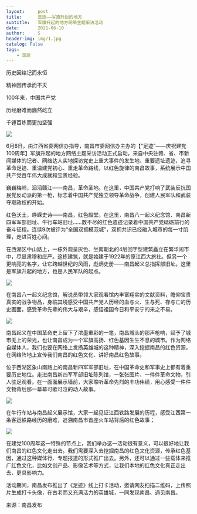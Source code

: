 ```yaml
---
layout:     post
title:      足迹——军旗升起的地方
subtitle:   军旗升起的地方网络主题采访活动
date:       2021-06-10
author:     S
header-img: img/1.jpg
catalog: False
tags:
    - 足迹
---
```


历史因铭记而永恒

精神因传承而不灭

100年来，中国共产党

历经磨难而巍然屹立

千锤百炼而更加坚强

![](https://imagepphcloud.thepaper.cn/pph/image/136/322/564.jpg)

6月8日，由江西省委网信办指导，南昌市委网信办主办的【“足迹”——庆祝建党100周年】军旗升起的地方网络主题采访活动正式启动。来自中央驻赣、省、市新闻媒体的记者、网络达人实地探访党史上重大事件的发生地、重要遗址遗迹，追寻革命足迹、重温建党初心、重走革命路线，以红色旋律的南昌故事，系统展示中国共产党百年伟大成就和宝贵经验。

巍巍梅岭，滔滔赣江——南昌，革命圣地。在这里，中国共产党打响了武装反抗国民党反动派的第一枪，标志着中国共产党独立领导革命战争，创建人民军队和武装夺取政权的开始。

红色沃土，峥嵘史诗——南昌，红色殿堂。在这里，南昌八一起义纪念馆、南昌新四军军部旧址、牛行车站旧址……数不尽的红色遗迹记录着中国共产党砥砺前行的奋斗征程。连续9次被评为“全国双拥模范城”，双拥共识已经融入城市的每一寸肌理，走进百姓心间。

在西湖区中山路上，一栋外观呈灰色、坐南朝北的4层回字型建筑矗立在繁华闹市中，尽显肃穆和庄严。这栋建筑，就是始建于1922年的原江西大旅社。但另一个更响亮的名字，让它跨越世纪的风雨，彪炳史册——南昌起义总指挥部旧址。这里是军旗升起的地方，也是人民军队的起点。

![](https://imagepphcloud.thepaper.cn/pph/image/136/322/578.jpg)

在南昌八一起义纪念馆，解说员带领大家观看馆内丰富翔实的文献资料，瞻仰宝贵真实的战争物品，身临其境感受中国共产党人历经的血与火、生与死、存与亡的历史画面，感受革命先辈的伟大与艰辛，感悟祖国今日和平安宁的来之不易。

![](https://imagepphcloud.thepaper.cn/pph/image/136/322/581.jpg)

南昌起义在中国革命史上留下了浓墨重彩的一笔，南昌城头的那声枪响，赋予了城市无上的荣光，也让南昌成为一个军旗高扬、红色基因生生不息的城市。作为网络自媒体人，我们也要在网络上发扬英雄城的这种精神，深入挖掘南昌的红色资源，在网络阵地上宣传我们南昌的红色文化、讲好南昌红色故事。

位于西湖区象山南路上的南昌新四军军部旧址，在中国革命史和军事史上都有着重要历史地位。走进南昌新四军军部旧址陈列馆，一张张图片、一件件革命文物，引人驻足观看。在一面面展示墙前，大家聆听革命先烈的丰功伟绩，用心感受一件件文物背后那一幕幕可歌可泣的动人故事。

![](https://imagepphcloud.thepaper.cn/pph/image/136/322/587.jpg)

在牛行车站与南昌起义展示馆，大家一起见证江西铁路发展的历程，感受江西第一条客运铁路经历的磨难，追溯南昌市首座火车站背后的红色故事；

![](https://imagepphcloud.thepaper.cn/pph/image/136/322/591.jpg)

在建党100周年这一特殊的节点上，我们举办这一活动很有意义，可以很好地让我们南昌的红色文化走出去。我们需要深入去挖掘南昌的红色文化资源，传承红色基因，通过这种媒体行、专题报道的形式推广出去。另外，还可以通过一些载体来推广红色文化，比如文创产品、影像艺术等方式，让我们本地的红色文化真正走出去，更具影响力。

活动期间，南昌发布推出了《足迹》线上打卡活动，邀请网友扫描二维码，上传照片生成打卡头像，在古老而又充满活力的英雄城，一同发现南昌、遇见南昌。

来源：南昌发布